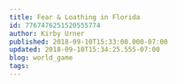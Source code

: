 ```yaml
---
title: Fear & Loathing in Florida
id: 7767476251520555774
author: Kirby Urner
published: 2018-09-10T15:33:00.000-07:00
updated: 2018-09-10T15:34:25.555-07:00
blog: world_game
tags: 
---
```


